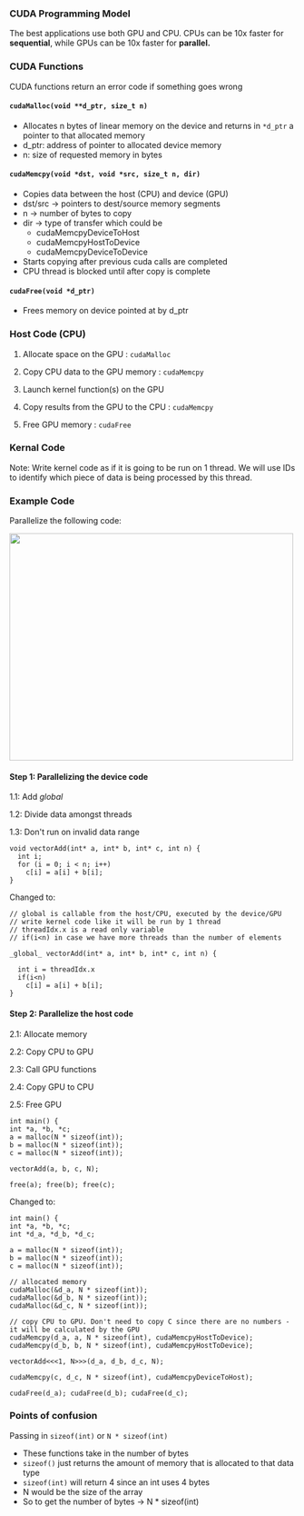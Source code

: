 ### CUDA Programming Model

The best applications use both GPU and CPU. CPUs can be 10x faster for **sequential**, while GPUs can be 10x faster for **parallel.**

### CUDA Functions

CUDA functions return an error code if something goes wrong

#### `cudaMalloc(void **d_ptr, size_t n)`

- Allocates n bytes of linear memory on the device and returns in `*d_ptr` a pointer to that allocated memory
- d_ptr: address of pointer to allocated device memory
- n: size of requested memory in bytes

#### `cudaMemcpy(void *dst, void *src, size_t n, dir)`

- Copies data between the host (CPU) and device (GPU)
- dst/src -> pointers to dest/source memory segments
- n -> number of bytes to copy
- dir -> type of transfer which could be
  - cudaMemcpyDeviceToHost
  - cudaMemcpyHostToDevice
  - cudaMemcpyDeviceToDevice
- Starts copying after previous cuda calls are completed
- CPU thread is blocked until after copy is complete

#### `cudaFree(void *d_ptr)`

- Frees memory on device pointed at by d_ptr




### Host Code (CPU)

1. Allocate space on the GPU : `cudaMalloc`

2. Copy CPU data to the GPU memory : `cudaMemcpy`

3. Launch kernel function(s) on the GPU 

4. Copy results from the GPU to the CPU : `cudaMemcpy`

5. Free GPU memory : `cudaFree`

### Kernal Code
Note: Write kernel code as if it is going to be run on 1 thread. We will use IDs to identify which piece of data is being processed by this thread.

### Example Code

Parallelize the following code:

<img src="https://github.com/bcmclean/parallelprogramming/blob/main/CUDA/Screen%20Shot%202021-03-03%20at%203.34.24%20pm.png" width="500" height="400">

#### Step 1: Parallelizing the device code
  
   1.1: Add _global_ 
   
   1.2: Divide data amongst threads
   
   1.3: Don't run on invalid data range

```
void vectorAdd(int* a, int* b, int* c, int n) {
  int i;
  for (i = 0; i < n; i++)
    c[i] = a[i] + b[i];
}
```
Changed to:

```
// global is callable from the host/CPU, executed by the device/GPU
// write kernel code like it will be run by 1 thread
// threadIdx.x is a read only variable
// if(i<n) in case we have more threads than the number of elements

_global_ vectorAdd(int* a, int* b, int* c, int n) {

  int i = threadIdx.x 
  if(i<n) 
    c[i] = a[i] + b[i];
}
```
#### Step 2: Parallelize the host code

  2.1: Allocate memory

  2.2: Copy CPU to GPU

  2.3: Call GPU functions

  2.4: Copy GPU to CPU

  2.5: Free GPU

```
int main() {
int *a, *b, *c;
a = malloc(N * sizeof(int));
b = malloc(N * sizeof(int));
c = malloc(N * sizeof(int));

vectorAdd(a, b, c, N);

free(a); free(b); free(c);
```

Changed to:

```
int main() {
int *a, *b, *c;
int *d_a, *d_b, *d_c;

a = malloc(N * sizeof(int));
b = malloc(N * sizeof(int));
c = malloc(N * sizeof(int));

// allocated memory
cudaMalloc(&d_a, N * sizeof(int));
cudaMalloc(&d_b, N * sizeof(int));
cudaMalloc(&d_c, N * sizeof(int));

// copy CPU to GPU. Don't need to copy C since there are no numbers - it will be calculated by the GPU
cudaMemcpy(d_a, a, N * sizeof(int), cudaMemcpyHostToDevice);
cudaMemcpy(d_b, b, N * sizeof(int), cudaMemcpyHostToDevice);

vectorAdd<<<1, N>>>(d_a, d_b, d_c, N);

cudaMemcpy(c, d_c, N * sizeof(int), cudaMemcpyDeviceToHost);

cudaFree(d_a); cudaFree(d_b); cudaFree(d_c);
```
### Points of confusion

Passing in `sizeof(int)` or `N * sizeof(int)`

  - These functions take in the number of bytes
  - `sizeof()` just returns the amount of memory that is allocated to that data type 
  - `sizeof(int)` will return 4 since an int uses 4 bytes
  - N would be the size of the array
  - So to get the number of bytes -> N * sizeof(int)
